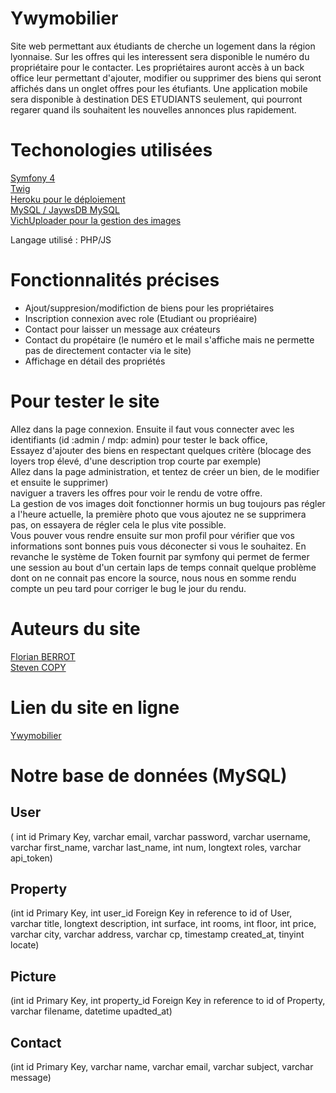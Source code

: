 # Ywymobilier

Site web permettant aux étudiants de cherche un logement dans la région lyonnaise. Sur les offres qui les interessent sera disponible le numéro du propriétaire pour le contacter.
Les propriétaires auront accès à un back office leur permettant d'ajouter, modifier ou supprimer des biens qui seront affichés dans un onglet offres pour les étufiants.
Une application mobile sera disponible à destination DES ETUDIANTS seulement, qui pourront regarer quand ils souhaitent les nouvelles annonces plus rapidement.

# Techonologies utilisées

[Symfony 4](https://symfony.com/)  
[Twig](https://twig.symfony.com/)  
[Heroku pour le déploiement](https://dashboard.heroku.com/)  
[MySQL / JaywsDB MySQL](https://www.jawsdb.com/)  
[VichUploader pour la gestion des images](https://github.com/dustin10/VichUploaderBundle/tree/master/docs)

Langage utilisé : PHP/JS

# Fonctionnalités précises 

- Ajout/suppresion/modifiction de biens pour les propriétaires  
- Inscription connexion avec role (Etudiant ou propriéaire)  
- Contact pour laisser un message aux créateurs  
- Contact du propétaire (le numéro et le mail s'affiche mais ne permette pas de directement contacter via le site)  
- Affichage en détail des propriétés

# Pour tester le site

Allez dans la page connexion. 
Ensuite il faut vous connecter avec les identifiants (id :admin / mdp: admin) pour tester le back office,  
Essayez d'ajouter des biens en respectant quelques critère (blocage des loyers trop élevé, d'une description trop courte par exemple)  
Allez dans la page administration, et tentez de créer un bien, de le modifier et ensuite le supprimer)  
naviguer a travers les offres pour voir le rendu de votre offre.  
La gestion de vos images doit fonctionner hormis un bug toujours pas régler a l'heure actuelle, la première photo que vous ajoutez ne se supprimera pas, on essayera de régler cela le plus vite possible.  
Vous pouver vous rendre ensuite sur mon profil pour vérifier que vos informations sont bonnes puis vous déconecter si vous le souhaitez.  En revanche le système de Token fournit par symfony qui permet de fermer une session au  bout d'un certain laps de temps connait quelque problème dont on ne connait pas encore la source, nous nous en somme rendu compte un peu tard pour corriger le bug le jour du rendu.

# Auteurs du site 

[Florian BERROT](https://github.com/Flours06)  
[Steven COPY](https://github.com/theejkb)

# Lien du site en ligne

[Ywymobilier](http://ywymobilier.herokuapp.com/)

# Notre base de données (MySQL)

## User  
( int id Primary Key, varchar email, varchar password, varchar username, varchar first_name, varchar last_name, int num, longtext roles, varchar api_token)  
## Property  
(int id Primary Key, int user_id Foreign Key in reference to id of User, varchar title, longtext description, int surface, int rooms, int floor, int price, varchar city, varchar address, varchar cp, timestamp created_at, tinyint locate)  
  
## Picture  
(int id Primary Key, int property_id Foreign Key in reference to id of Property, varchar filename, datetime upadted_at)    

## Contact   
(int id Primary Key, varchar name, varchar email, varchar subject, varchar message)
